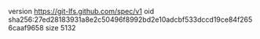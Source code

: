 version https://git-lfs.github.com/spec/v1
oid sha256:27ed28183931a8e2c50496f8992bd2e10adcbf533dccd19ce84f2656caaf9658
size 5132
